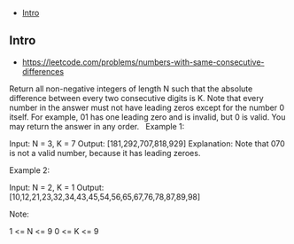 - [Intro](#intro)

## Intro

- https://leetcode.com/problems/numbers-with-same-consecutive-differences

Return all non-negative integers of length N such that the absolute difference between every two consecutive digits is K.
Note that every number in the answer must not have leading zeros except for the number 0 itself. For example, 01 has one leading zero and is invalid, but 0 is valid.
You may return the answer in any order.
 
Example 1:

Input: N = 3, K = 7
Output: [181,292,707,818,929]
Explanation: Note that 070 is not a valid number, because it has leading zeroes.


Example 2:

Input: N = 2, K = 1
Output: [10,12,21,23,32,34,43,45,54,56,65,67,76,78,87,89,98]
 

Note:

1 <= N <= 9
0 <= K <= 9

